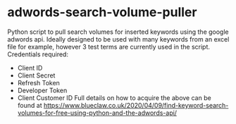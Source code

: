# adwords-search-volume-puller
Python script to pull search volumes for inserted keywords using the google adwords api. Ideally designed to be used with many keywords from an excel file for example, however 3 test terms are currently used in the script.
Credentials required:  
- Client ID
- Client Secret
- Refresh Token
- Developer Token
- Client Customer ID
Full details on how to acquire the above can be found at https://www.blueclaw.co.uk/2020/04/09/find-keyword-search-volumes-for-free-using-python-and-the-adwords-api/
